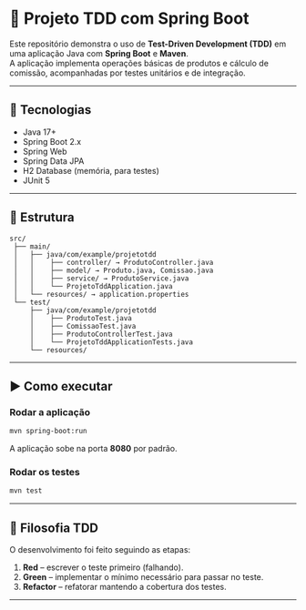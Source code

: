 # 🧪 Projeto TDD com Spring Boot

Este repositório demonstra o uso de **Test-Driven Development (TDD)** em uma aplicação Java com **Spring Boot** e **Maven**.  
A aplicação implementa operações básicas de produtos e cálculo de comissão, acompanhadas por testes unitários e de integração.

---

## 🚀 Tecnologias
- Java 17+
- Spring Boot 2.x
- Spring Web
- Spring Data JPA
- H2 Database (memória, para testes)
- JUnit 5

---

## 📂 Estrutura
```
src/
 ├── main/
 │   ├── java/com/example/projetotdd
 │   │    ├── controller/ → ProdutoController.java
 │   │    ├── model/ → Produto.java, Comissao.java
 │   │    ├── service/ → ProdutoService.java
 │   │    └── ProjetoTddApplication.java
 │   └── resources/ → application.properties
 └── test/
     ├── java/com/example/projetotdd
     │    ├── ProdutoTest.java
     │    ├── ComissaoTest.java
     │    ├── ProdutoControllerTest.java
     │    └── ProjetoTddApplicationTests.java
     └── resources/
```

---

## ▶️ Como executar

### Rodar a aplicação
```bash
mvn spring-boot:run
```

A aplicação sobe na porta **8080** por padrão.

### Rodar os testes
```bash
mvn test
```

---

## 🧪 Filosofia TDD
O desenvolvimento foi feito seguindo as etapas:
1. **Red** – escrever o teste primeiro (falhando).
2. **Green** – implementar o mínimo necessário para passar no teste.
3. **Refactor** – refatorar mantendo a cobertura dos testes.

---
